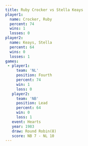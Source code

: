 ```yaml
---
title: Ruby Crocker vs Stella Keays
player1:             
  name: Crocker, Ruby
  percent: 74        
  wins: 1            
  losses: 0          
player2:             
  name: Keays, Stella
  percent: 64        
  wins: 0            
  losses: 1          
games:
 - player1:          
     team: 'NL'      
     position: Fourth
     percent: 74     
     win: 1          
     loss: 0         
   player2:        
     team: 'NB'    
     position: Lead
     percent: 64   
     win: 0        
     loss: 1       
   event: Hearts       
   year: 1983          
   draw: Round Robin(8)
   score: NB 7 - NL 10 
---
```

